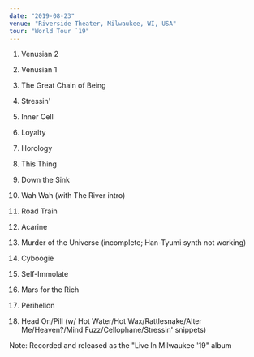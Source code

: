 ```yaml
---
date: "2019-08-23"
venue: "Riverside Theater, Milwaukee, WI, USA"
tour: "World Tour `19"
---
```



 1. Venusian 2

 2. Venusian 1

 3. The Great Chain of Being

 4. Stressin'

 5. Inner Cell

 6. Loyalty

 7. Horology

 8. This Thing

 9. Down the Sink

10. Wah Wah
    (with The River intro)

11. Road Train

12. Acarine

13. Murder of the Universe
    (incomplete; Han-Tyumi synth not working)

14. Cyboogie

15. Self-Immolate

16. Mars for the Rich

17. Perihelion

18. Head On/Pill
    (w/ Hot Water/Hot Wax/Rattlesnake/Alter Me/Heaven?/Mind
    Fuzz/Cellophane/Stressin' snippets)


Note: Recorded and released as the "Live In Milwaukee '19" album
